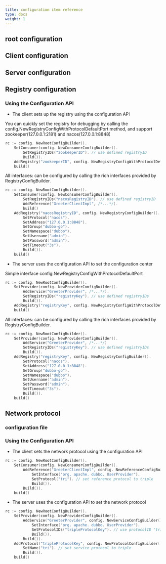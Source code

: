 ```yaml
---
title: configuration item reference
type: docs
weight: 1
---
```


## root configuration

## Client configuration

## Server configuration

## Registry configuration

### Using the Configuration API

- The client sets up the registry using the configuration API

You can quickly set the registry for debugging by calling the config.NewRegistryConfigWithProtocolDefaultPort method, and support zookeeper(127.0.0.1:2181) and nacos(127.0.0.1:8848)

```go
rc := config. NewRootConfigBuilder().
    SetConsumer(config. NewConsumerConfigBuilder().
        SetRegistryIDs("zookeeperID"). // use defined registryID
        Build()).
    AddRegistry("zookeeperID", config. NewRegistryConfigWithProtocolDefaultPort("zookeeper")).
    build()
```

All interfaces: can be configured by calling the rich interfaces provided by RegistryConfigBuilder.

```go
rc := config. NewRootConfigBuilder().
    SetConsumer(config. NewConsumerConfigBuilder().
        SetRegistryIDs("nacosRegistryID"). // use defined registryID
        AddReference("GreeterClientImpl", /*...*/).
        build()
    AddRegistry("nacosRegistryID", config. NewRegistryConfigBuilder().
        SetProtocol("nacos").
        SetAddress("127.0.0.1:8848").
        SetGroup("dubbo-go").
        SetNamespace("dubbo").
        SetUsername("admin").
        SetPassword("admin").
        SetTimeout("3s").
        Build()).
    build()
```

- The server uses the configuration API to set the configuration center

Simple interface config.NewRegistryConfigWithProtocolDefaultPort

```go
rc := config. NewRootConfigBuilder().
    SetProvider(config. NewProviderConfigBuilder().
        AddService("GreeterProvider", /*...*/).
        SetRegistryIDs("registryKey"). // use defined registryIDs
        Build()).
    AddRegistry("registryKey", config. NewRegistryConfigWithProtocolDefaultPort("zookeeper")).
    build()
```

All interfaces: can be configured by calling the rich interfaces provided by RegistryConfigBuilder.

```go
rc := config. NewRootConfigBuilder().
    SetProvider(config. NewProviderConfigBuilder().
        AddService("GreeterProvider", /*...*/)
        SetRegistryIDs("registryKey"). // use defined registryIDs
        Build()).
    AddRegistry("registryKey", config. NewRegistryConfigBuilder().
        SetProtocol("nacos").
        SetAddress("127.0.0.1:8848").
        SetGroup("dubbo-go").
        SetNamespace("dubbo").
        SetUsername("admin").
        SetPassword("admin").
        SetTimeout("3s").
        Build()).
    build()
```

###

## Network protocol

### configuration file

### Using the Configuration API

- The client sets the network protocol using the configuration API

```go
rc := config. NewRootConfigBuilder().
    SetConsumer(config. NewConsumerConfigBuilder().
        AddReference("GreeterClientImpl", config. NewReferenceConfigBuilder().
            SetInterface("org. apache. dubbo. UserProvider").
            SetProtocol("tri"). // set reference protocol to triple
            Build()).
        Build()).
    build()
```

- The server uses the configuration API to set the network protocol

```go
rc := config. NewRootConfigBuilder().
    SetProvider(config. NewProviderConfigBuilder().
        AddService("GreeterProvider", config. NewServiceConfigBuilder().
            SetInterface("org. apache. dubbo. UserProvider").
            SetProtocolIDs("tripleProtocolKey"). // use protocolID 'tripleProtocolKey'
            Build()).
        Build()).
    AddProtocol("tripleProtocolKey", config. NewProtocolConfigBuilder(). // define protocol config with protocolID 'tripleProtocolKey'
        SetName("tri"). // set service protocol to triple
        Build()).
    build()
```

###